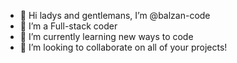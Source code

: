 - 👋 Hi ladys and gentlemans, I’m @balzan-code
- 👀 I’m a Full-stack coder
- 🌱 I’m currently learning new ways to code
- 💞️ I’m looking to collaborate on all of your projects!
